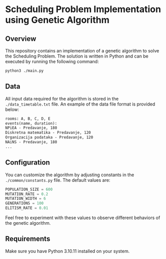 # Scheduling Problem Implementation using Genetic Algorithm
## Overview
This repository contains an implementation of a genetic algorithm to solve the Scheduling Problem. The solution is written in Python and can be executed by running the following command:

```bash
python3 ./main.py
```
## Data
All input data required for the algorithm is stored in the ```./data_timetable.txt``` file.
An example of the data file format is provided below:
```txt
rooms: A, B, C, D, E
events(name, duration):
NPiEA - Predavanje, 180
Diskretna matematika - Predavanje, 120
Organizacija podataka - Predavanje, 120
NAiNS - Predavanje, 180
...
```

## Configuration
You can customize the algorithm by adjusting constants in the ```./common/constants.py``` file. 
The default values are:
```python
POPULATION_SIZE = 600
MUTATION_RATE = 0.2
MUTATION_WIDTH = 6
GENERATIONS = 100
ELITISM_RATE = 0.01
```
Feel free to experiment with these values to observe different behaviors of the genetic algorithm.

## Requirements
Make sure you have Python 3.10.11 installed on your system.